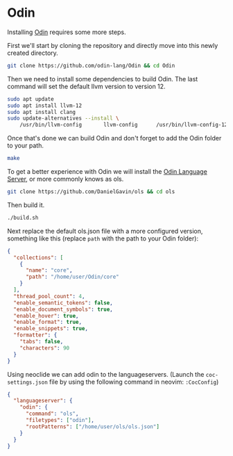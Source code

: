 # Odin

Installing [Odin](https://odin-lang.org/) requires some more steps.

First we'll start by cloning the repository and directly move into this newly created directory.

```sh
git clone https://github.com/odin-lang/Odin && cd Odin
```

Then we need to install some dependencies to build Odin. The last command will set the default llvm version to version 12.

```sh
sudo apt update
sudo apt install llvm-12
sudo apt install clang
sudo update-alternatives --install \
    /usr/bin/llvm-config       llvm-config      /usr/bin/llvm-config-12  200
```

Once that's done we can build Odin and don't forget to add the Odin folder to your path.

```sh
make
```

To get a better experience with Odin we will install the [Odin Language Server](https://github.com/DanielGavin/ols), or more commonly knows as ols.

```sh
git clone https://github.com/DanielGavin/ols && cd ols
```

Then build it.

```sh
./build.sh
```

Next replace the default ols.json file with a more configured version, something like this (replace `path` with the path to your Odin folder):

```json
{
  "collections": [
    {
      "name": "core",
      "path": "/home/user/Odin/core"
    }
  ],
  "thread_pool_count": 4,
  "enable_semantic_tokens": false,
  "enable_document_symbols": true,
  "enable_hover": true,
  "enable_format": true,
  "enable_snippets": true,
  "formatter": {
    "tabs": false,
    "characters": 90
  }
}
```

Using neoclide we can add odin to the languageservers. (Launch the `coc-settings.json` file by using the following command in neovim: `:CocConfig`)

```json
{
  "languageserver": {
    "odin": {
      "command": "ols",
      "filetypes": ["odin"],
      "rootPatterns": ["/home/user/ols/ols.json"]
    }
  }
}
```

